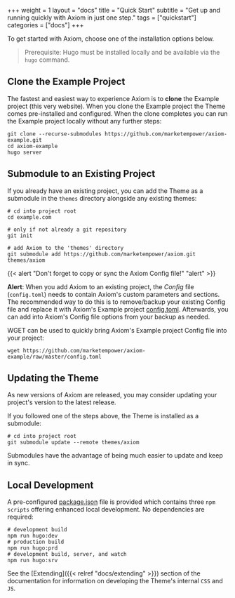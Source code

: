 +++
weight = 1
layout = "docs"
title = "Quick Start"
subtitle = "Get up and running quickly with Axiom in just one step."
tags = ["quickstart"]
categories = ["docs"]
+++

To get started with Axiom, choose one of the installation options below.

> Prerequisite: Hugo must be installed locally and be available via the `hugo` command.

## Clone the Example Project

The fastest and easiest way to experience Axiom is to __clone__ the Example project (this very website). When you clone the Example project the Theme comes pre-installed and configured. When the clone completes you can run the Example project locally without any further steps:

```shell
git clone --recurse-submodules https://github.com/marketempower/axiom-example.git
cd axiom-example
hugo server
```

## Submodule to an Existing Project

If you already have an existing project, you can add the Theme as a submodule in the `themes` directory alongside any existing themes:

```shell
# cd into project root
cd example.com

# only if not already a git repository
git init

# add Axiom to the 'themes' directory
git submodule add https://github.com/marketempower/axiom.git themes/axiom
```

{{< alert "Don't forget to copy or sync the Axiom Config file!" "alert" >}}

__Alert__: When you add Axiom to an existing project, the _Config_ file (`config.toml`) needs to contain Axiom's custom parameters and sections. The recommended way to do this is to remove/backup your existing Config file and replace it with Axiom's Example project [config.toml](https://github.com/marketempower/axiom-example/blob/master/config.toml). Afterwards, you can add into Axiom's Config file options from your backup as needed.

WGET can be used to quickly bring Axiom's Example project Config file into your project:

```shell
wget https://github.com/marketempower/axiom-example/raw/master/config.toml
```

## Updating the Theme

As new versions of Axiom are released, you may consider updating your project's version to the latest release.

If you followed one of the steps above, the Theme is installed as a submodule:

```shell
# cd into project root
git submodule update --remote themes/axiom
```

Submodules have the advantage of being much easier to update and keep in sync.

## Local Development

A pre-configured [package.json](https://github.com/marketempower/axiom-example/blob/master/package.json) file is provided which contains three `npm scripts` offering enhanced local development. No dependencies are required:

```shell
# development build
npm run hugo:dev
# production build
npm run hugo:prd
# development build, server, and watch
npm run hugo:srv
```

See the [Extending]({{< relref "docs/extending" >}}) section of the documentation for information on developing the Theme's internal `CSS` and `JS`.
